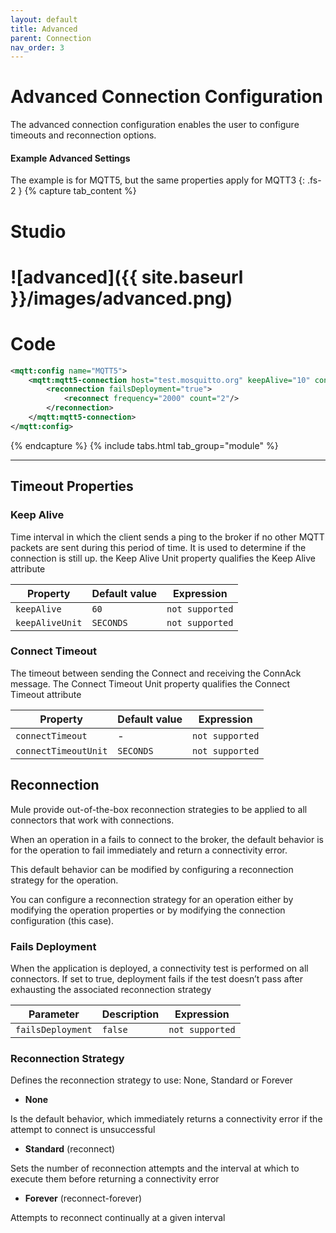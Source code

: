```yaml
---
layout: default
title: Advanced
parent: Connection
nav_order: 3
---
```


# Advanced Connection Configuration

The advanced connection configuration enables the user to configure timeouts and reconnection options.

#### Example Advanced Settings
The example is for MQTT5, but the same properties apply for MQTT3
{: .fs-2 }
{% capture tab_content %}

Studio
===
![advanced]({{ site.baseurl }}/images/advanced.png)
====

Code
===

```xml
<mqtt:config name="MQTT5">
    <mqtt:mqtt5-connection host="test.mosquitto.org" keepAlive="10" connectTimeout="10">
        <reconnection failsDeployment="true">
            <reconnect frequency="2000" count="2"/>
        </reconnection>
    </mqtt:mqtt5-connection>
</mqtt:config>
```

{% endcapture %}
{% include tabs.html tab_group="module" %}

---

## Timeout Properties

### Keep Alive

Time interval in which the client sends a ping to the broker if no other MQTT packets are sent during this period of time. It is used to determine if the connection is still up. the Keep Alive Unit property qualifies the Keep Alive attribute

| Property | Default value | Expression |
| ----------- | ----------- | ------------- |
| `keepAlive` | `60` | `not supported`|
| `keepAliveUnit` | `SECONDS` | `not supported`|

### Connect Timeout

The timeout between sending the Connect and receiving the ConnAck message. The Connect Timeout Unit property qualifies the Connect Timeout attribute

| Property | Default value | Expression |
| ----------- | ----------- | ------------- |
| `connectTimeout` | - | `not supported`|
| `connectTimeoutUnit` | `SECONDS` | `not supported`|

## Reconnection

Mule provide out-of-the-box reconnection strategies to be applied to all connectors that work with connections. 

When an operation in a fails to connect to the broker, the default behavior is for the operation to fail immediately and return a connectivity error.

This default behavior can be modified by configuring a reconnection strategy for the operation.

You can configure a reconnection strategy for an operation either by modifying the operation properties or by modifying the connection configuration (this case).

### Fails Deployment

When the application is deployed, a connectivity test is performed on all connectors. If set to true, deployment fails if the test doesn’t pass after exhausting the associated reconnection strategy

| Parameter | Description | Expression |
| ----------- | ----------- | ------ |
| `failsDeployment` | `false` | `not supported`|

### Reconnection Strategy

Defines the reconnection strategy to use: None, Standard or Forever

* **None**

Is the default behavior, which immediately returns a connectivity error if the attempt to connect is unsuccessful

* **Standard** (reconnect)

Sets the number of reconnection attempts and the interval at which to execute them before returning a connectivity error

* **Forever** (reconnect-forever)

Attempts to reconnect continually at a given interval